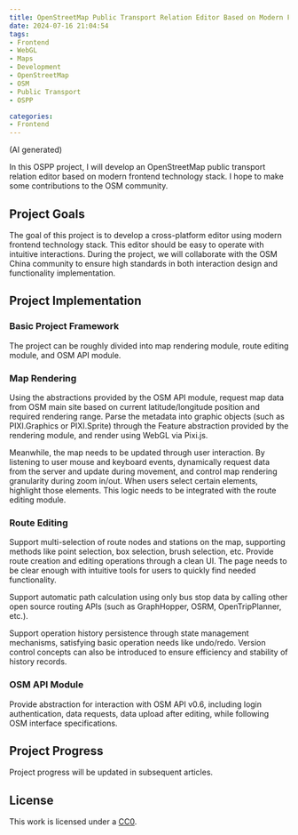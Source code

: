 ```yaml
---
title: OpenStreetMap Public Transport Relation Editor Based on Modern Frontend Tech Stack - Starting
date: 2024-07-16 21:04:54
tags:
- Frontend
- WebGL
- Maps
- Development
- OpenStreetMap
- OSM
- Public Transport
- OSPP

categories:
- Frontend
---
```


(AI generated)

In this OSPP project, I will develop an OpenStreetMap public transport relation editor based on modern frontend technology stack. I hope to make some contributions to the OSM community.

## Project Goals

The goal of this project is to develop a cross-platform editor using modern frontend technology stack. This editor should be easy to operate with intuitive interactions. During the project, we will collaborate with the OSM China community to ensure high standards in both interaction design and functionality implementation.

## Project Implementation

### Basic Project Framework

The project can be roughly divided into map rendering module, route editing module, and OSM API module.

### Map Rendering

Using the abstractions provided by the OSM API module, request map data from OSM main site based on current latitude/longitude position and required rendering range. Parse the metadata into graphic objects (such as PIXI.Graphics or PIXI.Sprite) through the Feature abstraction provided by the rendering module, and render using WebGL via Pixi.js.

Meanwhile, the map needs to be updated through user interaction. By listening to user mouse and keyboard events, dynamically request data from the server and update during movement, and control map rendering granularity during zoom in/out. When users select certain elements, highlight those elements. This logic needs to be integrated with the route editing module.

### Route Editing

Support multi-selection of route nodes and stations on the map, supporting methods like point selection, box selection, brush selection, etc. Provide route creation and editing operations through a clean UI. The page needs to be clear enough with intuitive tools for users to quickly find needed functionality.

Support automatic path calculation using only bus stop data by calling other open source routing APIs (such as GraphHopper, OSRM, OpenTripPlanner, etc.).

Support operation history persistence through state management mechanisms, satisfying basic operation needs like undo/redo. Version control concepts can also be introduced to ensure efficiency and stability of history records.

### OSM API Module

Provide abstraction for interaction with OSM API v0.6, including login authentication, data requests, data upload after editing, while following OSM interface specifications.

## Project Progress

Project progress will be updated in subsequent articles.

## License

This work is licensed under a <a rel="license" href="http://creativecommons.org/licenses/by/3.0/deed.en_US">CC0</a>.